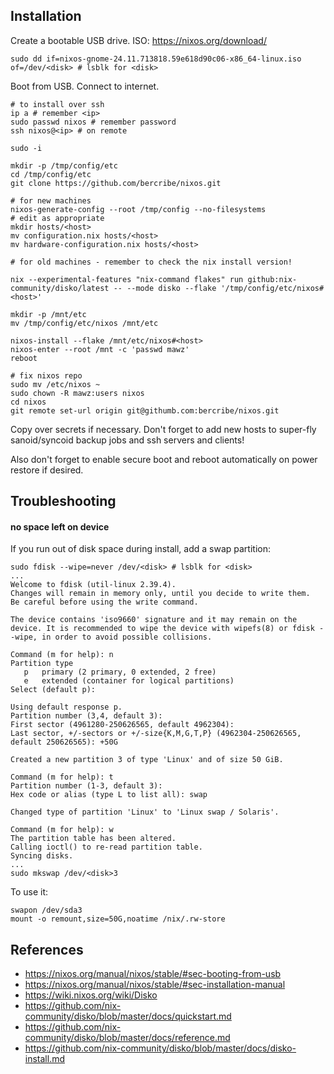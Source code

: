 ## Installation

Create a bootable USB drive. ISO: https://nixos.org/download/

```
sudo dd if=nixos-gnome-24.11.713818.59e618d90c06-x86_64-linux.iso of=/dev/<disk> # lsblk for <disk>
```

Boot from USB. Connect to internet.

```
# to install over ssh
ip a # remember <ip>
sudo passwd nixos # remember password
ssh nixos@<ip> # on remote

sudo -i

mkdir -p /tmp/config/etc
cd /tmp/config/etc
git clone https://github.com/bercribe/nixos.git

# for new machines
nixos-generate-config --root /tmp/config --no-filesystems
# edit as appropriate
mkdir hosts/<host>
mv configuration.nix hosts/<host>
mv hardware-configuration.nix hosts/<host>

# for old machines - remember to check the nix install version!

nix --experimental-features "nix-command flakes" run github:nix-community/disko/latest -- --mode disko --flake '/tmp/config/etc/nixos#<host>'

mkdir -p /mnt/etc
mv /tmp/config/etc/nixos /mnt/etc

nixos-install --flake /mnt/etc/nixos#<host>
nixos-enter --root /mnt -c 'passwd mawz'
reboot

# fix nixos repo
sudo mv /etc/nixos ~
sudo chown -R mawz:users nixos
cd nixos
git remote set-url origin git@githumb.com:bercribe/nixos.git
```

Copy over secrets if necessary. Don't forget to add new hosts to super-fly sanoid/syncoid backup jobs and ssh servers and clients!

Also don't forget to enable secure boot and reboot automatically on power restore if desired.

## Troubleshooting

#### no space left on device

If you run out of disk space during install, add a swap partition:
```
sudo fdisk --wipe=never /dev/<disk> # lsblk for <disk>
...
Welcome to fdisk (util-linux 2.39.4).
Changes will remain in memory only, until you decide to write them.
Be careful before using the write command.

The device contains 'iso9660' signature and it may remain on the device. It is recommended to wipe the device with wipefs(8) or fdisk --wipe, in order to avoid possible collisions.

Command (m for help): n
Partition type
   p   primary (2 primary, 0 extended, 2 free)
   e   extended (container for logical partitions)
Select (default p):

Using default response p.
Partition number (3,4, default 3):
First sector (4961280-250626565, default 4962304):
Last sector, +/-sectors or +/-size{K,M,G,T,P} (4962304-250626565, default 250626565): +50G

Created a new partition 3 of type 'Linux' and of size 50 GiB.

Command (m for help): t
Partition number (1-3, default 3):
Hex code or alias (type L to list all): swap

Changed type of partition 'Linux' to 'Linux swap / Solaris'.

Command (m for help): w
The partition table has been altered.
Calling ioctl() to re-read partition table.
Syncing disks.
...
sudo mkswap /dev/<disk>3
```
To use it:
```
swapon /dev/sda3
mount -o remount,size=50G,noatime /nix/.rw-store
```

## References
- https://nixos.org/manual/nixos/stable/#sec-booting-from-usb
- https://nixos.org/manual/nixos/stable/#sec-installation-manual
- https://wiki.nixos.org/wiki/Disko
- https://github.com/nix-community/disko/blob/master/docs/quickstart.md
- https://github.com/nix-community/disko/blob/master/docs/reference.md
- https://github.com/nix-community/disko/blob/master/docs/disko-install.md


